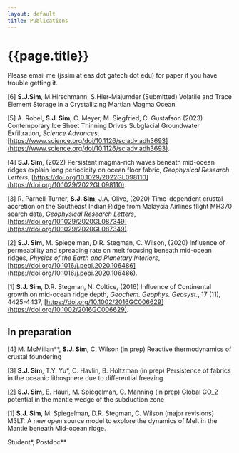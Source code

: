 ```yaml
---
layout: default
title: Publications
---
```

# {{page.title}}

Please email me (jssim at eas dot gatech dot edu) for paper if you have trouble getting it. 

[6] **S.J.Sim**, M.Hirschmann, S.Hier-Majumder (Submitted) Volatile and Trace Element Storage in a Crystallizing Martian Magma Ocean

[5] A. Robel, **S.J. Sim**, C. Meyer, M. Siegfried, C. Gustafson (2023) Contemporary Ice Sheet Thinning Drives Subglacial Groundwater Exfiltration, *Science Advances*, [https://www.science.org/doi/10.1126/sciadv.adh3693](https://www.science.org/doi/10.1126/sciadv.adh3693). 

[4] **S.J. Sim**, (2022) Persistent magma-rich waves beneath mid-ocean ridges explain long periodicity on ocean floor fabric, *Geophysical Research Letters*, [https://doi.org/10.1029/2022GL098110](https://doi.org/10.1029/2022GL098110).

[3] R. Parnell-Turner, **S.J. Sim**, J.A. Olive, (2020) Time-dependent crustal accretion on the Southeast Indian Ridge from Malaysia Airlines flight MH370 search data, *Geophysical Research Letters*, [https://doi.org/10.1029/2020GL087349](https://doi.org/10.1029/2020GL087349).  

[2] **S.J. Sim**, M. Spiegelman, D.R. Stegman, C. Wilson, (2020) Influence of permeability and spreading rate on melt focusing beneath mid-ocean ridges, *Physics of the Earth and Planetary Interiors*, [https://doi.org/10.1016/j.pepi.2020.106486](https://doi.org/10.1016/j.pepi.2020.106486).  

[1] **S.J. Sim**, D.R. Stegman, N. Coltice, (2016) Influence of Continental growth on mid-ocean ridge depth, *Geochem. Geophys. Geosyst.*, 17 (11), 4425-4437, [https://doi.org/10.1002/2016GC006629](https://doi.org/10.1002/2016GC006629).

## In preparation
[4] M. McMillan**, **S.J. Sim**, C. Wilson (in prep) Reactive thermodynamics of crustal foundering

[3] **S.J. Sim**, T.Y. Yu*, C. Havlin, B. Holtzman (in prep) Persistence of fabrics in the oceanic lithosphere due to differential freezing

[2] **S.J. Sim**, E. Hauri, M. Spiegelman, C. Manning (in prep) Global CO_2 potential in the mantle wedge of the subduction zone 

[1] **S.J. Sim**, M. Spiegelman, D.R. Stegman, C. Wilson (major revisions) M3LT: A new open source model to explore the dynamics of Melt in the Mantle beneath Mid-ocean ridge.  

Student*, Postdoc**
